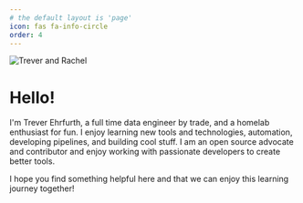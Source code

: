 ```yaml
---
# the default layout is 'page'
icon: fas fa-info-circle
order: 4
---
```


<!-- > Add Markdown syntax content to file `_tabs/about.md`{: .filepath } and it will show up on this page.
{: .prompt-tip } -->

![Trever and Rachel](/assets/img/trevandrach.jpg)

# Hello!

I'm Trever Ehrfurth, a full time data engineer by trade, and a homelab enthusiast for fun. I enjoy learning new tools and technologies, automation, developing pipelines, and building cool stuff. I am an open source advocate and contributor and enjoy working with passionate developers to create better tools. 

I hope you find something helpful here and that we can enjoy this learning journey together!